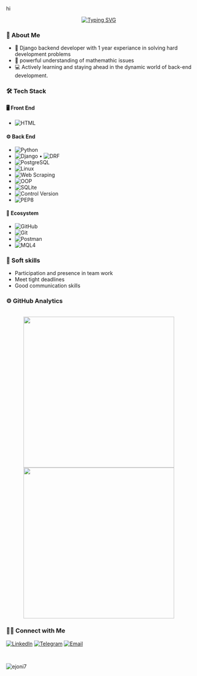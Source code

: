 hi<p align="center">
  <a align="center" href="https://git.io/typing-svg">
    <img src="https://readme-typing-svg.demolab.com?font=Fira+Code&pause=1000&width=435&lines=Hello+Welcome+To+My+Github+Page👋;I'm+Ejmin+Yaghoubian+😎;I'm+a+Django+Backend+Developer💻;With+Creative+Idea💎+and+Precision;Feel+Free+To+Explore🔍+My+Projects;" alt="Typing SVG" />
  </a>
</p>

### 🚨 About Me

- 🚀 Django backend developer with 1 year experiance in solving hard
development problems 
- 🧠 powerful understanding of mathemathic issues 
- 💻 Actively learning and staying ahead in the dynamic world of back-end development.

### 🛠 Tech Stack

#### 🖥 Front End

- ![HTML](https://img.shields.io/badge/-HTML5-E34F26?style=flat&logo=html5&logoColor=white)

#### ⚙️ Back End

- ![Python](https://img.shields.io/badge/-Python-333333?style=flat&logo=python)
- ![Django](https://img.shields.io/badge/-Django-333333?style=flat&logo=django) • ![DRF](https://img.shields.io/badge/-DRF-333333?style=flat&logo=django) 
- ![PostgreSQL](https://img.shields.io/badge/-PostgreSQL-333333?style=flat&logo=postgresql)
- ![Linux](https://img.shields.io/badge/-Linux-FCC624?style=flat&logo=linux&logoColor=black)
- ![Web Scraping](https://img.shields.io/badge/-Web_Scraping-3776AB?style=flat&logo=webmoney&logoColor=white)
- ![OOP](https://img.shields.io/badge/-OOP-333333?style=flat)
- ![SQLite](https://img.shields.io/badge/-SQLite-003B57?style=flat&logo=sqlite)
- ![Control Version](https://img.shields.io/badge/-Control_Version-333333?style=flat)
- ![PEP8](https://img.shields.io/badge/-PEP8-333333?style=flat)

#### 🎡 Ecosystem

 - ![GitHub](https://img.shields.io/badge/-GitHub-333333?style=flat&logo=github)
- ![Git](https://img.shields.io/badge/-Git-333333?style=flat&logo=git)
- ![Postman](https://img.shields.io/badge/-Postman-333333?style=flat&logo=postman)
- ![MQL4](https://img.shields.io/badge/-MQL4-333333?style=flat)
  

### 👔 Soft skills

- Participation and presence in team work
- Meet tight deadlines
- Good communication skills

### ⚙️  GitHub Analytics

<!-- most used Language -->
<div align=center>
<br>
  <a href="#" title="ejoni7">
    <img width="410" align="center" src="https://github-readme-stats.vercel.app/api/top-langs/?username=ejoni7&layout=compact&langs_count=8&theme=gruvbox&border_color=AFD41B&hide_border=true" />
  </a>

<!-- Github Stats -->
  <a href="#"  title="ejoni7">
    <img align="center" width="410" src="https://github-readme-stats.vercel.app/api?username=ejoni7&show_icons=true&theme=gruvbox&border_color=AFD41B&hide_border=true" />
  </a>
</div>

### 🤝🏻  Connect with Me

<a href="https://www.linkedin.com/in/ejmin-yaghoubian/"><img alt="LinkedIn" src="https://img.shields.io/badge/LinkedIn-0077B5?style=for-the-badge&logo=linkedin&logoColor=white"></a>
<a href="https://t.me/ejminejoni"><img alt="Telegram" src="https://img.shields.io/badge/telegram-fff?style=for-the-badge&logo=telegram&logoColor=blue"></a>
<a href="https://mail.google.com/mail/u/0/?view=cm&fs=1&to=ejminejoni@gmail.com1"><img alt="Email" src="https://img.shields.io/badge/Gmail-D14836?style=for-the-badge&logo=gmail&logoColor=white"></a>

<br>
<!-- Review Stats -->
<p align="left"> <img src="https://komarev.com/ghpvc/?username=ejoni7&label=Profile%20views&color=0e75b6&style=flat" alt="ejoni7" /> </p>

<!---
ejoni7/ejoni7 is a ✨ special ✨ repository because its `README.md` (this file) appears on your GitHub profile.
You can click the Preview link to take a look at your changes.
--->

